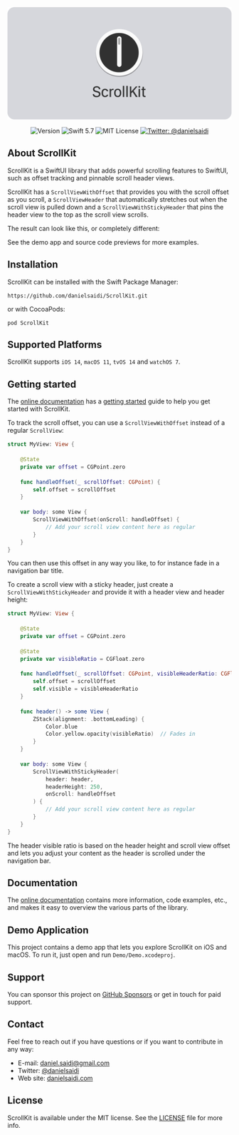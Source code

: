 <p align="center">
    <img src ="Resources/Logo_rounded.png" alt="ScrollKit Logo" title="ScrollKit" width=600 />
</p>

<p align="center">
    <img src="https://img.shields.io/github/v/release/danielsaidi/ScrollKit?color=%2300550&sort=semver" alt="Version" />
    <img src="https://img.shields.io/badge/Swift-5.7-orange.svg" alt="Swift 5.7" />
    <img src="https://img.shields.io/github/license/danielsaidi/ScrollKit" alt="MIT License" />
    <a href="https://twitter.com/danielsaidi">
        <img src="https://img.shields.io/badge/contact-@danielsaidi-blue.svg?style=flat" alt="Twitter: @danielsaidi" />
    </a>
</p>


## About ScrollKit

ScrollKit is a SwiftUI library that adds powerful scrolling features to SwiftUI, such as offset tracking and pinnable scroll header views.

ScrollKit has a `ScrollViewWithOffset` that provides you with the scroll offset as you scroll, a `ScrollViewHeader` that automatically stretches out when the scroll view is pulled down and a `ScrollViewWithStickyHeader` that pins the header view to the top as the scroll view scrolls.

The result can look like this, or completely different:


See the demo app and source code previews for more examples.



## Installation

ScrollKit can be installed with the Swift Package Manager:

```
https://github.com/danielsaidi/ScrollKit.git
```

or with CocoaPods:

```
pod ScrollKit
```



## Supported Platforms

ScrollKit supports `iOS 14`, `macOS 11`, `tvOS 14` and `watchOS 7`.



## Getting started

The [online documentation][Documentation] has a [getting started][GettingStarted] guide to help you get started with ScrollKit.

To track the scroll offset, you can use a `ScrollViewWithOffset` instead of a regular `ScrollView`:

```swift
struct MyView: View {

    @State
    private var offset = CGPoint.zero
    
    func handleOffset(_ scrollOffset: CGPoint) {
        self.offset = scrollOffset
    }

    var body: some View {
        ScrollViewWithOffset(onScroll: handleOffset) {
            // Add your scroll view content here as regular
        }
    }
}
```

You can then use this offset in any way you like, to for instance fade in a navigation bar title. 

To create a scroll view with a sticky header, just create a `ScrollViewWithStickyHeader` and provide it with a header view and header height:

```swift
struct MyView: View {

    @State
    private var offset = CGPoint.zero
    
    @State
    private var visibleRatio = CGFloat.zero
    
    func handleOffset(_ scrollOffset: CGPoint, visibleHeaderRatio: CGFloat) {
        self.offset = scrollOffset
        self.visible = visibleHeaderRatio
    }
    
    func header() -> some View {
        ZStack(alignment: .bottomLeading) {
            Color.blue
            Color.yellow.opacity(visibleRatio)  // Fades in
        }
    }

    var body: some View {
        ScrollViewWithStickyHeader(
            header: header,
            headerHeight: 250,
            onScroll: handleOffset
        ) {
            // Add your scroll view content here as regular
        }
    }
}
```

The header visible ratio is based on the header height and scroll view offset and lets you adjust your content as the header is scrolled under the navigation bar. 



## Documentation

The [online documentation][Documentation] contains more information, code examples, etc., and makes it easy to overview the various parts of the library.



## Demo Application

This project contains a demo app that lets you explore ScrollKit on iOS and macOS. To run it, just open and run `Demo/Demo.xcodeproj`.



## Support

You can sponsor this project on [GitHub Sponsors][Sponsors] or get in touch for paid support. 



## Contact

Feel free to reach out if you have questions or if you want to contribute in any way:

* E-mail: [daniel.saidi@gmail.com][Email]
* Twitter: [@danielsaidi][Twitter]
* Web site: [danielsaidi.com][Website]



## License

ScrollKit is available under the MIT license. See the [LICENSE][License] file for more info.



[Email]: mailto:daniel.saidi@gmail.com
[Twitter]: http://www.twitter.com/danielsaidi
[Website]: http://www.danielsaidi.com
[Sponsors]: https://github.com/sponsors/danielsaidi

[Documentation]: https://danielsaidi.github.io/ScrollKit/documentation/ScrollKit/
[GettingStarted]: https://danielsaidi.github.io/ScrollKit/documentation/ScrollKit/getting-started
[License]: https://github.com/danielsaidi/ScrollKit/blob/master/LICENSE
